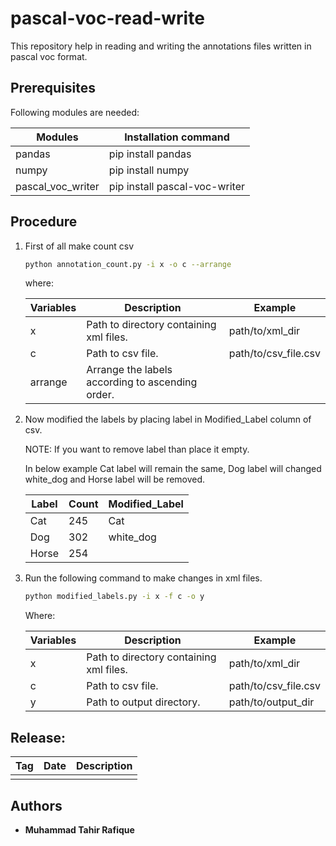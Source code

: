 # pascal-voc-read-write
This repository help in reading and writing the annotations files written in pascal voc format.

## Prerequisites

Following modules are needed:

| Modules              | Installation command                     |
| -------------------- | ---------------------------------------- |
| pandas         | pip install pandas          |
| numpy           | pip install numpy           |
| pascal_voc_writer | pip install pascal-voc-writer |

## Procedure

1. First of all make count csv

   ```bash
   python annotation_count.py -i x -o c --arrange
   ```

   where:

   | Variables | Description                                      | Example              |
   | --------- | ------------------------------------------------ | -------------------- |
   | x         | Path to directory containing xml files.          | path/to/xml_dir      |
   | c         | Path to csv file.                                | path/to/csv_file.csv |
   | arrange   | Arrange the labels according to ascending order. |                      |

2. Now modified the labels by placing label in Modified_Label column of csv.

   NOTE: If you want to remove label than place it empty.

   In below example Cat  label will remain the same, Dog label will changed white_dog and Horse label will be removed. 

   | Label | Count | Modified_Label |
   | ----- | ----- | -------------- |
   | Cat   | 245   | Cat            |
   | Dog   | 302   | white_dog      |
   | Horse | 254   |                |

3. Run the following command to make changes in xml files.

   ```bash
   python modified_labels.py -i x -f c -o y 
   ```

   Where:

   | Variables | Description                             | Example              |
   | --------- | --------------------------------------- | -------------------- |
   | x         | Path to directory containing xml files. | path/to/xml_dir      |
   | c         | Path to csv file.                       | path/to/csv_file.csv |
   | y         | Path to output directory.               | path/to/output_dir   |

## Release:

| Tag  | Date | Description |
| ---- | ---- | ----------- |
|      |      |             |

## Authors

* **Muhammad Tahir Rafique**
